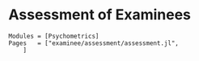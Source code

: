 # Assessment of Examinees

```@autodocs
Modules = [Psychometrics]
Pages   = ["examinee/assessment/assessment.jl",
    ]
```